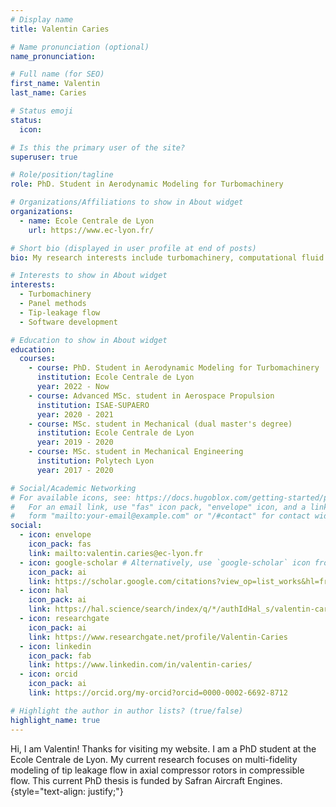 ```yaml
---
# Display name
title: Valentin Caries

# Name pronunciation (optional)
name_pronunciation: 

# Full name (for SEO)
first_name: Valentin
last_name: Caries

# Status emoji
status:
  icon: 

# Is this the primary user of the site?
superuser: true

# Role/position/tagline
role: PhD. Student in Aerodynamic Modeling for Turbomachinery

# Organizations/Affiliations to show in About widget
organizations:
  - name: Ecole Centrale de Lyon
    url: https://www.ec-lyon.fr/

# Short bio (displayed in user profile at end of posts)
bio: My research interests include turbomachinery, computational fluid dynamics, and programming.

# Interests to show in About widget
interests:
  - Turbomachinery
  - Panel methods
  - Tip-leakage flow
  - Software development

# Education to show in About widget
education:
  courses:
    - course: PhD. Student in Aerodynamic Modeling for Turbomachinery 
      institution: Ecole Centrale de Lyon
      year: 2022 - Now
    - course: Advanced MSc. student in Aerospace Propulsion
      institution: ISAE-SUPAERO
      year: 2020 - 2021
    - course: MSc. student in Mechanical (dual master's degree)
      institution: Ecole Centrale de Lyon
      year: 2019 - 2020
    - course: MSc. student in Mechanical Engineering
      institution: Polytech Lyon
      year: 2017 - 2020

# Social/Academic Networking
# For available icons, see: https://docs.hugoblox.com/getting-started/page-builder/#icons
#   For an email link, use "fas" icon pack, "envelope" icon, and a link in the
#   form "mailto:your-email@example.com" or "/#contact" for contact widget.
social:
  - icon: envelope
    icon_pack: fas
    link: mailto:valentin.caries@ec-lyon.fr
  - icon: google-scholar # Alternatively, use `google-scholar` icon from `ai` icon pack
    icon_pack: ai
    link: https://scholar.google.com/citations?view_op=list_works&hl=fr&hl=fr&user=Zk00T9YAAAAJ
  - icon: hal 
    icon_pack: ai
    link: https://hal.science/search/index/q/*/authIdHal_s/valentin-caries
  - icon: researchgate 
    icon_pack: ai
    link: https://www.researchgate.net/profile/Valentin-Caries
  - icon: linkedin
    icon_pack: fab
    link: https://www.linkedin.com/in/valentin-caries/
  - icon: orcid 
    icon_pack: ai
    link: https://orcid.org/my-orcid?orcid=0000-0002-6692-8712

# Highlight the author in author lists? (true/false)
highlight_name: true
---
```


Hi, I am Valentin! Thanks for visiting my website. I am a PhD student at the Ecole Centrale de Lyon. My current research focuses on multi-fidelity modeling of tip leakage flow in axial compressor rotors in compressible flow. This current PhD thesis is funded by Safran Aircraft Engines.
{style="text-align: justify;"}
